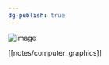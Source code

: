 ```yaml
---
dg-publish: true
---
```


![image](https://cdn.staticaly.com/gh/aaronmack/image-hosting@master/e/image.152uiessl800.webp)

[[notes/computer_graphics]]

